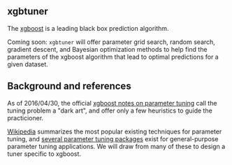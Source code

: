 ## xgbtuner

The [xgboost](https://github.com/dmlc/xgboost) is a leading black box prediction algorithm. 

Coming soon:  `xgbtuner` will offer parameter grid search, random search, gradient descent, and Bayesian optimization methods to help find the parameters of the xgboost algorithm that lead to optimal predictions for a given dataset.

## Background and references

As of 2016/04/30, the official [xgboost notes on parameter tuning](https://github.com/dmlc/xgboost/blob/master/doc/param_tuning.md) call the tuning problem a "dark art", and offer only a few heuristics to guide the practicioner.

[Wikipedia](https://en.wikipedia.org/wiki/Hyperparameter_optimization) summarizes the most popular existing techniques for parameter tuning, and [several parameter tuning packages](http://fastml.com/optimizing-hyperparams-with-hyperopt/) exist for general-purpose parameter tuning applications.  We will draw from many of these to design a tuner specific to xgboost.